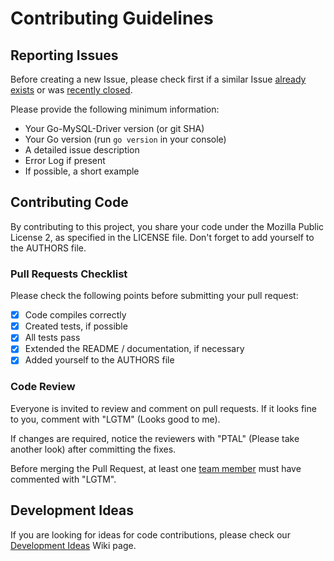 # Contributing Guidelines

## Reporting Issues

Before creating a new Issue, please check first if a similar Issue [already exists](https://github.com/go-sql-driver/mysql/issues?state=open) or was [recently closed](https://github.com/go-sql-driver/mysql/issues?page=1&state=closed).

Please provide the following minimum information:
* Your Go-MySQL-Driver version (or git SHA)
* Your Go version (run `go version` in your console)
* A detailed issue description
* Error Log if present
* If possible, a short example


## Contributing Code

By contributing to this project, you share your code under the Mozilla Public License 2, as specified in the LICENSE file.
Don't forget to add yourself to the AUTHORS file.

### Pull Requests Checklist

Please check the following points before submitting your pull request:
- [x] Code compiles correctly
- [x] Created tests, if possible
- [x] All tests pass
- [x] Extended the README / documentation, if necessary
- [x] Added yourself to the AUTHORS file

### Code Review

Everyone is invited to review and comment on pull requests.
If it looks fine to you, comment with "LGTM" (Looks good to me).

If changes are required, notice the reviewers with "PTAL" (Please take another look) after committing the fixes.

Before merging the Pull Request, at least one [team member](https://github.com/go-sql-driver?tab=members) must have commented with "LGTM".

## Development Ideas

If you are looking for ideas for code contributions, please check our [Development Ideas](https://github.com/go-sql-driver/mysql/wiki/Development-Ideas) Wiki page.
